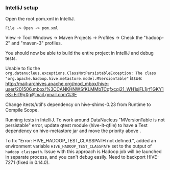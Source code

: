 ### IntelliJ setup
Open the root pom.xml in IntelliJ.
```
File -> Open -> pom.xml
```

View -> Tool Windows -> Maven Projects -> Profiles -> Check the "hadoop-2" and "maven-3" profiles.

You should now be able to build the entire project in IntelliJ and debug tests.

Unable to fix the `org.datanucleus.exceptions.ClassNotPersistableException: The
class "org.apache.hadoop.hive.metastore.model.MVersionTable"` issue: http://mail-archives.apache.org/mod_mbox/hive-user/201506.mbox/%3CCANKHNWSfKLMMbTCqfxcqj21_WH1sjFL1jrf1GKY1eS=Erf9gXg@mail.gmail.com%3E

Change itests/util's dependency on hive-shims-0.23 from Runtime to Compile Scope.

Running tests in IntelliJ. To work around DataNucleus "MVersionTable is not persistable" error, update qtest module (hive-it-qfile) to have a Test dependency on hive-metastore jar and move the priority above <Module source>.

To fix "Error: HIVE_HADOOP_TEST_CLASSPATH not defined.", added an environment variable `HIVE_HADOOP_TEST_CLASSPATH` set to the output of `hadoop classpath`. Issue with this approach is Hadoop job will be launched in separate process, and you can't debug easily. Need to backport HIVE-7271 (fixed in 0.14.0).